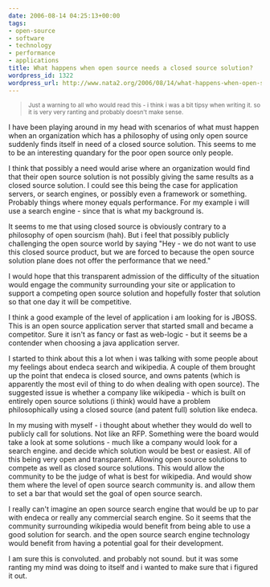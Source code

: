 ```yaml
---
date: 2006-08-14 04:25:13+00:00
tags:
- open-source
- software
- technology
- performance
- applications
title: What happens when open source needs a closed source solution?
wordpress_id: 1322
wordpress_url: http://www.nata2.org/2006/08/14/what-happens-when-open-source-needs-a-closed-source-solution/
---
```


<blockquote>
<p align="left"><small>Just a warning to all who would read this - i think i was a bit tipsy when writing it. so it is very very ranting and probably doesn't make sense.</small></p>
</blockquote>
I have been playing around in my head with scenarios of what must happen when an organization which has a philosophy of using only open source suddenly finds itself in need of a closed source solution. This seems to me to be an interesting quandary for the poor open source only people.

I think that possibly a need would arise where an organization would find that their open source solution is not possibly giving the same results as a closed source solution. I could see this being the case for application servers, or search engines, or possibly even a framework or something.  Probably things where money equals performance. For my example i will use a search engine - since that is what my background is.

It seems to me that using closed source is obviously contrary to a philosophy of open sourcism (hah). But i feel that possibly publicly challenging the open source world by saying "Hey - we do not want to use this closed source product, but we are forced to because the open source solution plane does not offer the performance that we need."

I would hope that this transparent admission of the difficulty of the situation would engage the community surrounding your site or application to support a competing open source solution and hopefully foster that solution so that one day it will be competitive.

I think a good example of the level of application i am looking for is JBOSS. This is an open source application server that started small and became a competitor. Sure it isn't as fancy or fast as web-logic - but it seems be a contender when choosing a java application server.

I started to think about this a lot when i was talking with some people about my feelings about endeca search and wikipedia. A couple of them brought up the point that endeca is closed source, and owns patents (which is apparently the most evil of thing to do when dealing with open source).  The suggested issue is whether a company like wikipedia - which is built on entirely open source solutions (i think) would have a problem philosophically using a closed source (and patent full) solution like endeca.

In my musing with myself - i thought about whether they would do well to publicly call for solutions. Not like an RFP. Something were the board would take a look at some solutions - much like a company would look for a search engine. and decide which solution would be best or easiest. All of this being very open and transparent. Allowing open source solutions to compete as well as closed source solutions. This would allow the community to be the judge of what is best for wikipedia. And would show them where the level of open source search community is. and allow them to set a bar that would set the goal of open source search.

I really can't imagine an open source search engine that would be up to par with endeca or really any commercial search engine. So it seems that the community surrounding wikipedia would benefit from being able to use a good solution for search. and the open source search engine technology would benefit from having a potential goal for their development.

I am sure this is convoluted. and probably not sound. but it was some ranting my mind was doing to itself and i wanted to make sure that i figured it out.